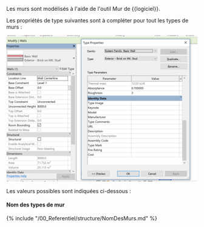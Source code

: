 Les murs sont modélisés à l'aide de l'outil Mur de {{logiciel}}.

Les propriétés de type suivantes sont à compléter pour tout les types de murs :

![TypeDeMur](/02_Modelisation/02_architecte/images/TypeDeMur.png)

Les valeurs possibles sont indiquées ci-dessous :

#### Nom des types de mur

{% include "/00_Referentiel/structure/NomDesMurs.md" %}
